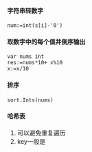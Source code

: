 
#### 字符串转数字
	num:=int(s[i]-'0')

#### 取数字中的每个值并倒序输出
	var nums int
	res:=nums*10+ x%10
	x:=x/10

#### 排序
	sort.Ints(nums)

#### 哈希表
1. 可以避免重复遍历
2. key一般是